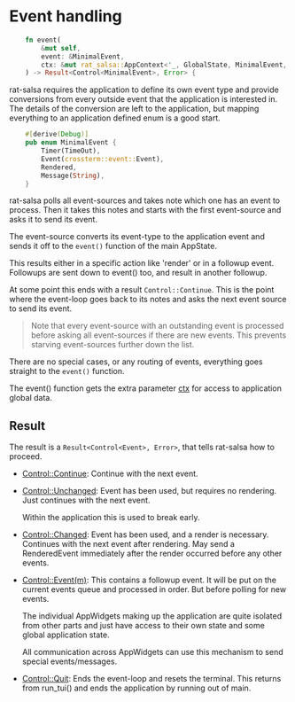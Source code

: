 # Event handling

```rust
    fn event(
        &mut self,
        event: &MinimalEvent,
        ctx: &mut rat_salsa::AppContext<'_, GlobalState, MinimalEvent, Error>,
    ) -> Result<Control<MinimalEvent>, Error> {
```

rat-salsa requires the application to define its own event
type and provide conversions from every outside event
that the application is interested in. The details of the
conversion are left to the application, but mapping everything
to an application defined enum is a good start.

```rust
    #[derive(Debug)]
    pub enum MinimalEvent {
        Timer(TimeOut),
        Event(crossterm::event::Event),
        Rendered,
        Message(String),
    }
```

rat-salsa polls all event-sources and takes note which one
has an event to process. Then it takes this notes and
starts with the first event-source and asks it to send
its event.

The event-source converts its event-type to the application
event and sends it off to the `event()` function of the
main AppState.

This results either in a specific action like 'render' or
in a followup event. Followups are sent down to event() too,
and result in another followup.

At some point this ends with a result `Control::Continue`.
This is the point where the event-loop goes back to its
notes and asks the next event source to send its event.

> Note that every event-source with an outstanding event
> is processed before asking all event-sources if there
> are new events. This prevents starving event-sources
> further down the list.

There are no special cases, or any routing of events,
everything goes straight to the `event()` function.

The event() function gets the extra parameter
[ctx][refAppContext] for access to application global data.

## Result

The result is a `Result<Control<Event>, Error>`, that tells
rat-salsa how to proceed.

- [Control::Continue][refControl]: Continue with the next event.

- [Control::Unchanged][refControl]: Event has been used, but
  requires no rendering. Just continues with the next event.

  Within the application this is used to break early.

- [Control::Changed][refControl]: Event has been used, and
  a render is necessary. Continues with the next event after
  rendering. May send a RenderedEvent immediately after
  the render occurred before any other events.

- [Control::Event(m)][refControl]: This contains a followup
  event. It will be put on the current events queue and
  processed in order. But before polling for new events.

  The individual AppWidgets making up the application are quite
  isolated from other parts and just have access to their own
  state and some global application state.

  All communication across AppWidgets can use this mechanism
  to send special events/messages.

- [Control::Quit][refControl]: Ends the event-loop and resets the
  terminal. This returns from run_tui() and ends the application
  by running out of main.

[refRatEvent]: https://docs.rs/rat-event/latest/rat_event/

[refControl]: https://docs.rs/rat-salsa/latest/rat_salsa/enum.Control.html

[refRatWidget]: https://docs.rs/rat-widget/latest/rat_widget/

[refAppContext]: https://docs.rs/rat-salsa/latest/rat_salsa/struct.AppContext.html

[refConsumedEvent]: https://docs.rs/rat-event/latest/rat_event/trait.ConsumedEvent.html
